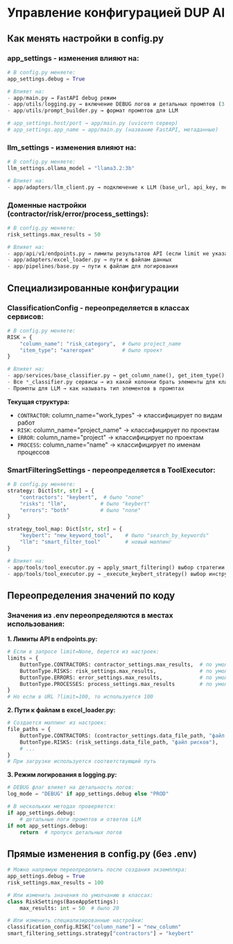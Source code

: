 # Управление конфигурацией DUP AI

## Как менять настройки в config.py

### app_settings - изменения влияют на:
```python
# В config.py меняете:
app_settings.debug = True

# Влияет на:
- app/main.py → FastAPI debug режим
- app/utils/logging.py → включение DEBUG логов и детальных промптов (3 места)
- app/utils/prompt_builder.py → формат промптов для LLM

# app_settings.host/port → app/main.py (uvicorn сервер)
# app_settings.app_name → app/main.py (название FastAPI, метаданные)
```

### llm_settings - изменения влияют на:
```python
# В config.py меняете:
llm_settings.ollama_model = "llama3.2:3b"

# Влияет на:
- app/adapters/llm_client.py → подключение к LLM (base_url, api_key, model_name)
```

### Доменные настройки (contractor/risk/error/process_settings):
```python
# В config.py меняете:
risk_settings.max_results = 50

# Влияет на:
- app/api/v1/endpoints.py → лимиты результатов API (если limit не указан в запросе)
- app/adapters/excel_loader.py → пути к файлам данных
- app/pipelines/base.py → пути к файлам для логирования
```

## Специализированные конфигурации

### ClassificationConfig - переопределяется в классах сервисов:
```python
# В config.py меняете:
RISK = {
    "column_name": "risk_category",  # было project_name
    "item_type": "категория"         # было проект
}

# Влияет на:
- app/services/base_classifier.py → get_column_name(), get_item_type()
- Все *_classifier.py сервисы → из какой колонки брать элементы для классификации
- Промпты для LLM → как называть тип элементов в промптах
```

**Текущая структура:**
- `CONTRACTOR`: column_name="work_types" → классифицирует по видам работ
- `RISK`: column_name="project_name" → классифицирует по проектам  
- `ERROR`: column_name="project" → классифицирует по проектам
- `PROCESS`: column_name="name" → классифицирует по именам процессов

### SmartFilteringSettings - переопределяется в ToolExecutor:
```python
# В config.py меняете:
strategy: Dict[str, str] = {
    "contractors": "keybert",  # было "none" 
    "risks": "llm",           # было "keybert"
    "errors": "both"          # было "none"
}

strategy_tool_map: Dict[str, str] = {
    "keybert": "new_keyword_tool",    # было "search_by_keywords"
    "llm": "smart_filter_tool"        # новый маппинг
}

# Влияет на:
- app/tools/tool_executor.py → apply_smart_filtering() выбор стратегии по типу пайплайна
- app/tools/tool_executor.py → _execute_keybert_strategy() выбор инструмента
```

## Переопределения значений по коду

### Значения из .env переопределяются в местах использования:

**1. Лимиты API в endpoints.py:**
```python
# Если в запросе limit=None, берется из настроек:
limits = {
    ButtonType.CONTRACTORS: contractor_settings.max_results,  # по умолчанию 20
    ButtonType.RISKS: risk_settings.max_results,              # по умолчанию 20
    ButtonType.ERRORS: error_settings.max_results,            # по умолчанию 20
    ButtonType.PROCESSES: process_settings.max_results        # по умолчанию 20
}
# Но если в URL ?limit=100, то используется 100
```

**2. Пути к файлам в excel_loader.py:**
```python
# Создается маппинг из настроек:
file_paths = {
    ButtonType.CONTRACTORS: (contractor_settings.data_file_path, "файл подрядчиков"),
    ButtonType.RISKS: (risk_settings.data_file_path, "файл рисков"),
    # ...
}
# При загрузке используется соответствующий путь
```

**3. Режим логирования в logging.py:**
```python
# DEBUG флаг влияет на детальность логов:
log_mode = "DEBUG" if app_settings.debug else "PROD"

# В нескольких методах проверяется:
if app_settings.debug:
    # детальные логи промптов и ответов LLM
if not app_settings.debug:
    return  # пропуск детальных логов
```

## Прямые изменения в config.py (без .env)

```python
# Можно напрямую переопределить после создания экземпляра:
app_settings.debug = True
risk_settings.max_results = 100

# Или изменить значения по умолчанию в классах:
class RiskSettings(BaseAppSettings):
    max_results: int = 50  # было 20

# Или изменить специализированные настройки:
classification_config.RISK["column_name"] = "new_column"
smart_filtering_settings.strategy["contractors"] = "keybert"
```